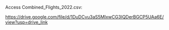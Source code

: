 Access Combined_Flights_2022.csv:

https://drive.google.com/file/d/1DuDCvu3aS5MIxwCG3IQDerBGCP5UAa6E/view?usp=drive_link 

